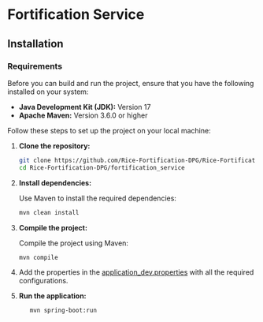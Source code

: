# Fortification Service



## Installation

### Requirements

Before you can build and run the project, ensure that you have the following installed on your system:

- **Java Development Kit (JDK):** Version 17
- **Apache Maven:** Version 3.6.0 or higher

Follow these steps to set up the project on your local machine:

1. **Clone the repository:**

   ```bash
   git clone https://github.com/Rice-Fortification-DPG/Rice-Fortification-DPG.git
   cd Rice-Fortification-DPG/fortification_service
   ```

2. **Install dependencies:**

   Use Maven to install the required dependencies:

   ```bash
   mvn clean install
   ```

3. **Compile the project:**

   Compile the project using Maven:

   ```bash
   mvn compile
   ```
4. Add the properties in the [application_dev.properties](src%2Fmain%2Fresources%2Fapplication_dev.properties) with all the required configurations.

5. **Run the application:**

   ```bash
      mvn spring-boot:run
   ```
